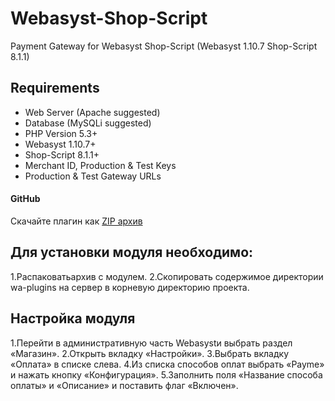 # Webasyst-Shop-Script
Payment Gateway for Webasyst Shop-Script  (Webasyst 1.10.7  Shop-Script 8.1.1)

## Requirements

- Web Server (Apache suggested)
- Database (MySQLi suggested)
- PHP Version 5.3+
- Webasyst 1.10.7+
- Shop-Script 8.1.1+
- Merchant ID, Production & Test Keys
- Production & Test Gateway URLs

#### GitHub


Скачайте плагин как [ZIP архив](https://github.com/PaycomUZ/PayMe-Gateway-Webasyst-Shop-Script/releases/tag/v1.0.0.1)

## Для установки модуля необходимо:

1.Распаковатьархив с модулем.
2.Скопировать содержимое директории wa-plugins на сервер в корневую директорию проекта.

## Настройка модуля

1.Перейти в административную часть Webasystи выбрать раздел «Магазин».
2.Открыть вкладку «Настройки».
3.Выбрать вкладку «Оплата» в списке слева.
4.Из списка способов оплат выбрать «Payme» и нажать кнопку «Конфигурация».
5.Заполнить поля «Название способа оплаты» и «Описание» и поставить флаг «Включен».
